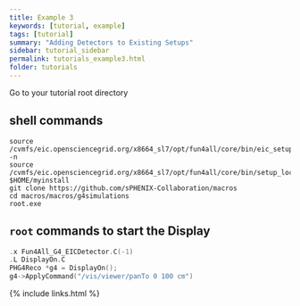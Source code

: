 ```yaml
---
title: Example 3
keywords: [tutorial, example]
tags: [tutorial]
summary: "Adding Detectors to Existing Setups"
sidebar: tutorial_sidebar
permalink: tutorials_example3.html
folder: tutorials
---
```


Go to your tutorial root directory

## shell commands

```
source /cvmfs/eic.opensciencegrid.org/x8664_sl7/opt/fun4all/core/bin/eic_setup.sh -n
source /cvmfs/eic.opensciencegrid.org/x8664_sl7/opt/fun4all/core/bin/setup_local.sh $HOME/myinstall
git clone https://github.com/sPHENIX-Collaboration/macros
cd macros/macros/g4simulations
root.exe
```

## `root` commands to start the Display

```cpp
.x Fun4All_G4_EICDetector.C(-1)
.L DisplayOn.C
PHG4Reco *g4 = DisplayOn();
g4->ApplyCommand("/vis/viewer/panTo 0 100 cm")
```

{% include links.html %}
